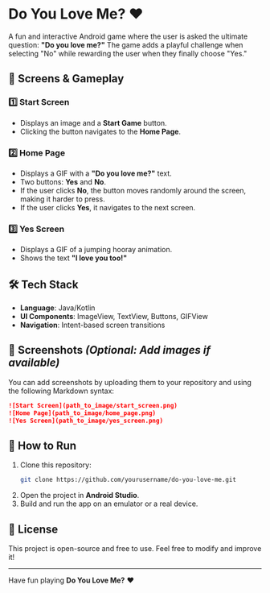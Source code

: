# Do You Love Me? ❤️

A fun and interactive Android game where the user is asked the ultimate question: **"Do you love me?"** The game adds a playful challenge when selecting "No" while rewarding the user when they finally choose "Yes."

## 📱 Screens & Gameplay

### 1️⃣ Start Screen
- Displays an image and a **Start Game** button.
- Clicking the button navigates to the **Home Page**.

### 2️⃣ Home Page
- Displays a GIF with a **"Do you love me?"** text.
- Two buttons: **Yes** and **No**.
- If the user clicks **No**, the button moves randomly around the screen, making it harder to press.
- If the user clicks **Yes**, it navigates to the next screen.

### 3️⃣ Yes Screen
- Displays a GIF of a jumping hooray animation.
- Shows the text **"I love you too!"**

## 🛠 Tech Stack
- **Language**: Java/Kotlin
- **UI Components**: ImageView, TextView, Buttons, GIFView
- **Navigation**: Intent-based screen transitions

## 📸 Screenshots *(Optional: Add images if available)*
You can add screenshots by uploading them to your repository and using the following Markdown syntax:
```md
![Start Screen](path_to_image/start_screen.png)
![Home Page](path_to_image/home_page.png)
![Yes Screen](path_to_image/yes_screen.png)
```

## 🚀 How to Run
1. Clone this repository:
   ```sh
   git clone https://github.com/yourusername/do-you-love-me.git
   ```
2. Open the project in **Android Studio**.
3. Build and run the app on an emulator or a real device.

## 📜 License
This project is open-source and free to use. Feel free to modify and improve it!

---
Have fun playing **Do You Love Me?** ❤️

